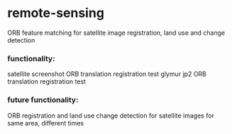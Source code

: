 # remote-sensing
ORB feature matching for satellite image registration, land use and change detection

### functionality:
satellite screenshot ORB translation registration test
glymur jp2 ORB translation registration test

### future functionality:
ORB registration and land use change detection for satellite images for same area, different times
